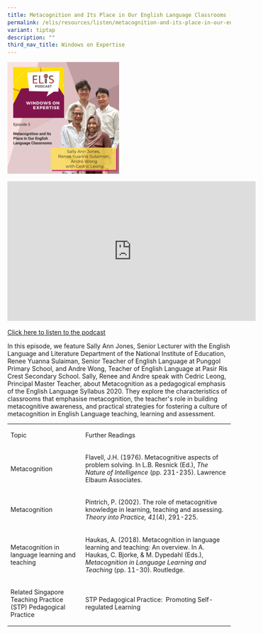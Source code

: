 ```yaml
---
title: Metacognition and Its Place in Our English Language Classrooms (Episode 3)
permalink: /elis/resources/listen/metacognition-and-its-place-in-our-english-language-classrooms-episode-3/
variant: tiptap
description: ""
third_nav_title: Windows on Expertise
---
```

<p></p>
<div class="isomer-image-wrapper">
<img style="width: 50%;" height="auto" width="100%" alt="" src="/images/WinEx_3.png">
</div>
<p></p>
<div class="iframe-wrapper">
<iframe height="315" width="560" allowfullscreen="true" frameborder="0" src="https://www.youtube.com/embed/VaxU6hrtoKU?si=W_kcvNVIMZw0h4Yw"></iframe>
</div>
<p><a href="https://open.spotify.com/episode/15UL1jFDaMDdK2vVYPSI4V?si=fd8a34d168764825" rel="noopener nofollow" target="_blank">Click here to listen to the podcast</a>
</p>
<p>In this episode, we feature Sally Ann Jones, Senior Lecturer with the
English Language and Literature Department of the National Institute of
Education, Renee Yuanna Sulaiman, Senior Teacher of English Language at
Punggol Primary School, and Andre Wong, Teacher of English Language at
Pasir Ris Crest Secondary School. Sally, Renee and Andre speak with Cedric
Leong, Principal Master Teacher, about Metacognition as a pedagogical emphasis
of the English Language Syllabus 2020. They explore the characteristics
of classrooms that emphasise metacognition, the teacher's role in building
metacognitive awareness, and practical strategies for fostering a culture
of metacognition in English Language teaching, learning and assessment.&nbsp;</p>
<table style="minWidth: 50px">
<colgroup>
<col>
<col>
</colgroup>
<tbody>
<tr>
<td rowspan="1" colspan="1">
<p>Topic</p>
</td>
<td rowspan="1" colspan="1">
<p>Further Readings</p>
</td>
</tr>
<tr>
<td rowspan="1" colspan="1">
<p>Metacognition</p>
</td>
<td rowspan="1" colspan="1">
<p>Flavell, J.H. (1976). Metacognitive aspects of problem solving. In L.B.
Resnick (Ed.), <em>The Nature of Intelligence</em> (pp. 231-235). Lawrence
Elbaum Associates.</p>
</td>
</tr>
<tr>
<td rowspan="1" colspan="1">
<p>Metacognition</p>
</td>
<td rowspan="1" colspan="1">
<p>Pintrich, P. (2002). The role of metacognitive knowledge in learning,
teaching and assessing. <em>Theory into Practice, 41</em>(4), 291-225.</p>
</td>
</tr>
<tr>
<td rowspan="1" colspan="1">
<p>Metacognition in language learning and teaching</p>
</td>
<td rowspan="1" colspan="1">
<p>Haukas, A. (2018). Metacognition in language learning and teaching: An
overview. In A. Haukas, C. Bjorke, &amp; M. Dypedahl (Eds.), <em>Metacognition in Language Learning and Teaching</em> (pp.
11-30). Routledge.</p>
</td>
</tr>
<tr>
<td rowspan="1" colspan="1">
<p>Related Singapore Teaching Practice (STP) Pedagogical Practice</p>
</td>
<td rowspan="1" colspan="1">
<p>STP Pedagogical Practice:&nbsp; Promoting Self-regulated Learning</p>
</td>
</tr>
</tbody>
</table>
<p>
<br>
</p>